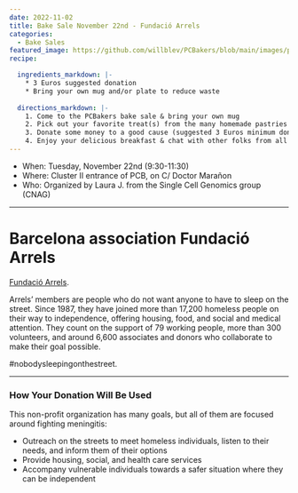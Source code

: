 ```yaml
---
date: 2022-11-02
title: Bake Sale November 22nd - Fundació Arrels
categories:
  - Bake Sales
featured_image: https://github.com/willblev/PCBakers/blob/main/images/post_images/BAKE%20SALE%2022ndNOV22%20_%20A4.jpg
recipe:

  ingredients_markdown: |-
    * 3 Euros suggested donation
    * Bring your own mug and/or plate to reduce waste
  
  directions_markdown: |-
    1. Come to the PCBakers bake sale & bring your own mug
    2. Pick out your favorite treat(s) from the many homemade pastries that are available
    3. Donate some money to a good cause (suggested 3 Euros minimum donation per portion)
    4. Enjoy your delicious breakfast & chat with other folks from all around the PCB
---
```

- When: Tuesday, November 22nd (9:30-11:30)
- Where: Cluster II entrance of PCB, on C/ Doctor Marañon
- Who: Organized by Laura J. from the Single Cell Genomics group (CNAG)
   
---

# Barcelona association Fundació Arrels
[Fundació Arrels](https://www.arrelsfundacio.org/en/).

Arrels’ members are people who do not want anyone to have to sleep on the street. Since 1987, they have joined more than 17,200 homeless people on their way to independence, offering housing, food, and social and medical attention. They count on the support of 79 working people, more than 300 volunteers, and around 6,600 associates and donors who collaborate to make their goal possible. 

#nobodysleepingonthestreet.

-------------
### How Your Donation Will Be Used
This non-profit organization has many goals, but all of them are focused around fighting meningitis: 
- Outreach on the streets to meet homeless individuals, listen to their needs, and inform them of their options
- Provide housing, social, and health care services 
- Accompany vulnerable individuals towards a safer situation where they can be independent
